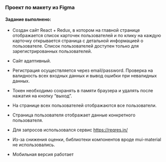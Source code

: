 ### Проект по макету из Figma

#### Задание выполнено:

- Создан сайт React + Redux, в котором на главной странице отображается список карточек пользователей и по клику на каждую карточку открывается страница с детальной информацией о пользователе. Список пользователей доступен только для зарегистрированных пользователей. 

- Сайт адаптивный. 

- Регистрация осуществляется через email/password. Проверка на валидность всех входных данных и вывод ошибки при невалидных данных.

- Токен необходимо сохранять в памяти браузера и удалять после нажатия на кнопку “выход”.

- На странице всех пользователей отображаются все пользователи. 

- Страница пользователя отображает данные конкретного пользователя.

- Для запросов использовался сервис https://reqres.in/ 

- Из-за снижения оценки, библиотеки компонентов вроде mui-material не использовались.

- Мобильная версия работает
